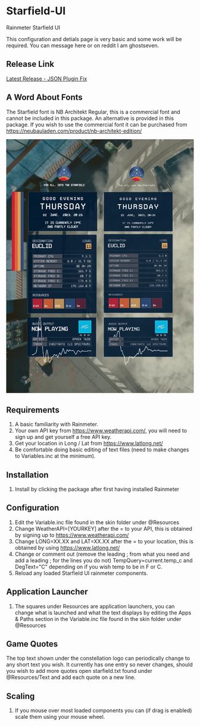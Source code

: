 # Starfield-UI
Rainmeter Starfield UI 

This configuration and detials page is very basic and some work will be required.  You can message here or on reddit I am ghostseven.

## Release Link

[Latest Release - JSON Plugin Fix](https://github.com/ghostseven/Starfield-UI/releases/tag/V1.1)

## A Word About Fonts

The Starfield font is NB Architekt Regular, this is a commercial font and cannot be included in this package. An alternative is provided in this package. If you wish to use the commercial font it can be purchased from https://neubauladen.com/product/nb-architekt-edition/

![A comparison of the substituted font](https://github.com/ghostseven/Starfield-UI/blob/master/Font-Comparison.png)



## Requirements

1. A basic familiarity with Rainmeter.
2. Your own API key from https://www.weatherapi.com/, you will need to sign up and get yourself a free API key.
3. Get your location in Long / Lat from https://www.latlong.net/
4. Be comfortable doing basic editing of text files (need to make changes to Variables.inc at the minimum).

## Installation

1. Install by clicking the package after first having installed Rainmeter

## Configuration 

1. Edit the Variable.inc file found in the skin folder under @Resources
2. Change WeatherAPI=[YOURKEY] after the = to your API, this is obtained by signing up to https://www.weatherapi.com/
3. Change LONG=XX.XX and LAT=XX.XX after the = to your location, this is obtained by using https://www.latlong.net/
4. Change or comment out (remove the leading ; from what you need and add a leading ; for the lines you do not) TempQuery=current.temp_c and DegText="C" depending on if you wish temp to be in F or C.
5. Reload any loaded Starfield UI rainmeter components.

## Application Launcher

1. The squares under Resources are application launchers, you can change what is launched and what the text displays by editing the Apps & Paths section in the Variable.inc file found in the skin folder under @Resources

## Game Quotes

The top text shown under the constellation logo can periodically change to any short text you wish.  It currently has one entry so never changes, should you wish to add more quotes open starfield.txt found under @Resources/Text and add each quote on a new line.

## Scaling 

1. If you mouse over most loaded components you can (if drag is enabled) scale them using your mouse wheel.

